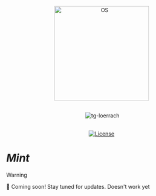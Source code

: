 <p align="center">
  <a href="https://skillicons.dev">
    <img src="https://skillicons.dev/icons?i=mint" alt="OS" width="250"/>
  </a>
</p>
<br>
<div align="center">
<img alt="" src="https://img.shields.io/badge/-Linux Mint-87CF3E?logo=Linux-Mint&logoColor=white">
<img alt="tg-loerrach" src="https://img.shields.io/badge/Peharge-red">
<br>
<br>

[![License](https://img.shields.io/badge/license-MIT-blue.svg)](https://opensource.org/licenses/MIT)
</div>

# _Mint_

> [!WARNING]  
> 🚀 Coming soon! Stay tuned for updates. Doesn't work yet
